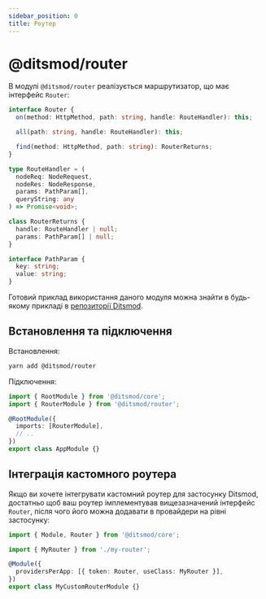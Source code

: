 ```yaml
---
sidebar_position: 0
title: Роутер
---
```


# @ditsmod/router

В модулі `@ditsmod/router` реалізується маршрутизатор, що має інтерфейс `Router`:

```ts
interface Router {
  on(method: HttpMethod, path: string, handle: RouteHandler): this;

  all(path: string, handle: RouteHandler): this;

  find(method: HttpMethod, path: string): RouterReturns;
}

type RouteHandler = (
  nodeReq: NodeRequest,
  nodeRes: NodeResponse,
  params: PathParam[],
  queryString: any
) => Promise<void>;

class RouterReturns {
  handle: RouteHandler | null;
  params: PathParam[] | null;
}

interface PathParam {
  key: string;
  value: string;
}
```

Готовий приклад використання даного модуля можна знайти в будь-якому прикладі в [репозиторії Ditsmod][1].

## Встановлення та підключення

Встановлення:

```bash
yarn add @ditsmod/router
```

Підключення:

```ts
import { RootModule } from '@ditsmod/core';
import { RouterModule } from '@ditsmod/router';

@RootModule({
  imports: [RouterModule],
  // ..
})
export class AppModule {}
```

## Інтеграція кастомного роутера

Якщо ви хочете інтегрувати кастомний роутер для застосунку Ditsmod, достатньо щоб ваш роутер імплементував вищезазначений інтерфейс `Router`, після чого його можна додавати в провайдери на рівні застосунку:

```ts
import { Module, Router } from '@ditsmod/core';

import { MyRouter } from './my-router';

@Module({
  providersPerApp: [{ token: Router, useClass: MyRouter }],
})
export class MyCustomRouterModule {}
```



[1]: https://github.com/ditsmod/ditsmod/tree/main/examples
